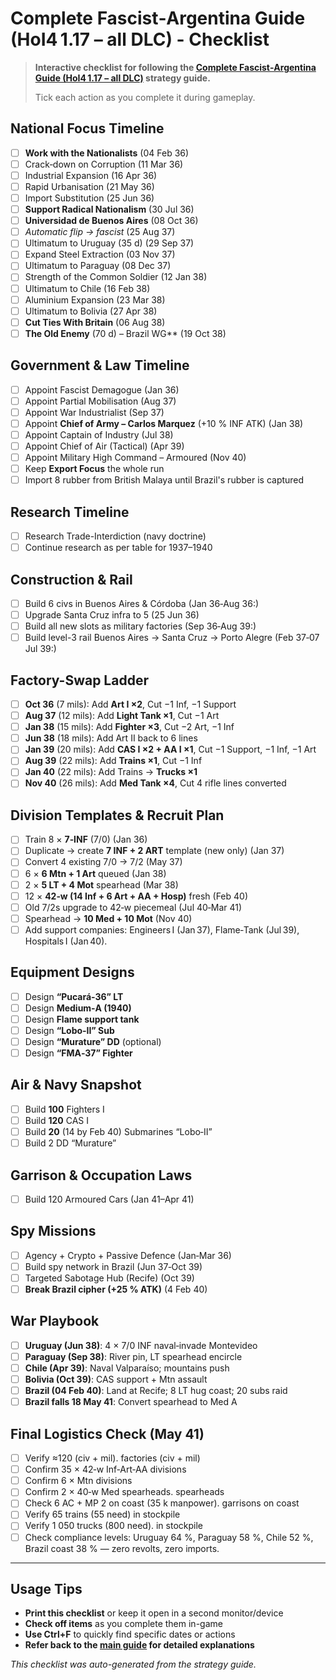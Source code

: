 # Complete Fascist‑Argentina Guide (HoI4 1.17 – all DLC) - Checklist

> **Interactive checklist for following the [Complete Fascist‑Argentina Guide (HoI4 1.17 – all DLC)](../argentina_fascist_1.17.md) strategy guide.**
> 
> Tick each action as you complete it during gameplay.

## National Focus Timeline

- [ ] **Work with the Nationalists** (04 Feb 36)
- [ ] Crack‑down on Corruption (11 Mar 36)
- [ ] Industrial Expansion (16 Apr 36)
- [ ] Rapid Urbanisation (21 May 36)
- [ ] Import Substitution (25 Jun 36)
- [ ] **Support Radical Nationalism** (30 Jul 36)
- [ ] **Universidad de Buenos Aires** (08 Oct 36)
- [ ] *Automatic flip → fascist* (25 Aug 37)
- [ ] Ultimatum to Uruguay (35 d) (29 Sep 37)
- [ ] Expand Steel Extraction (03 Nov 37)
- [ ] Ultimatum to Paraguay (08 Dec 37)
- [ ] Strength of the Common Soldier (12 Jan 38)
- [ ] Ultimatum to Chile (16 Feb 38)
- [ ] Aluminium Expansion (23 Mar 38)
- [ ] Ultimatum to Bolivia (27 Apr 38)
- [ ] **Cut Ties With Britain** (06 Aug 38)
- [ ] **The Old Enemy** (70 d) – Brazil WG** (19 Oct 38)

## Government & Law Timeline

- [ ] Appoint Fascist Demagogue (Jan 36)
- [ ] Appoint Partial Mobilisation (Aug 37)
- [ ] Appoint War Industrialist (Sep 37)
- [ ] Appoint **Chief of Army – Carlos Marquez** (+10 % INF ATK) (Jan 38)
- [ ] Appoint Captain of Industry (Jul 38)
- [ ] Appoint Chief of Air (Tactical) (Apr 39)
- [ ] Appoint Military High Command – Armoured (Nov 40)
- [ ] Keep **Export Focus** the whole run
- [ ] Import 8 rubber from British Malaya until Brazil's rubber is captured

## Research Timeline

- [ ] Research Trade-Interdiction (navy doctrine)
- [ ] Continue research as per table for 1937–1940

## Construction & Rail

- [ ] Build 6 civs in Buenos Aires & Córdoba (Jan 36‑Aug 36:)
- [ ] Upgrade Santa Cruz infra to 5 (25 Jun 36)
- [ ] Build all new slots as military factories (Sep 36‑Aug 39:)
- [ ] Build level-3 rail Buenos Aires → Santa Cruz → Porto Alegre (Feb 37‑07 Jul 39:)

## Factory-Swap Ladder

- [ ] **Oct 36** (7 mils): Add **Art I ×2**, Cut −1 Inf, −1 Support
- [ ] **Aug 37** (12 mils): Add **Light Tank ×1**, Cut −1 Art
- [ ] **Jan 38** (15 mils): Add **Fighter ×3**, Cut −2 Art, −1 Inf
- [ ] **Jun 38** (18 mils): Add Art II back to 6 lines
- [ ] **Jan 39** (20 mils): Add **CAS I ×2 + AA I ×1**, Cut −1 Support, −1 Inf, −1 Art
- [ ] **Aug 39** (22 mils): Add **Trains ×1**, Cut −1 Inf
- [ ] **Jan 40** (22 mils): Add Trains → **Trucks ×1**
- [ ] **Nov 40** (26 mils): Add **Med Tank ×4**, Cut 4 rifle lines converted

## Division Templates & Recruit Plan

- [ ] Train 8 × **7‑INF** (7/0) (Jan 36)
- [ ] Duplicate → create **7 INF + 2 ART** template (new only) (Jan 37)
- [ ] Convert 4 existing 7/0 → 7/2 (May 37)
- [ ] 6 × **6 Mtn + 1 Art** queued (Jan 38)
- [ ] 2 × **5 LT + 4 Mot** spearhead (Mar 38)
- [ ] 12 × **42‑w (14 Inf + 6 Art + AA + Hosp)** fresh (Feb 40)
- [ ] Old 7/2s upgrade to 42‑w piecemeal (Jul 40‑Mar 41)
- [ ] Spearhead → **10 Med + 10 Mot** (Nov 40)
- [ ] Add support companies: Engineers I (Jan 37), Flame‑Tank (Jul 39), Hospitals I (Jan 40).

## Equipment Designs

- [ ] Design **“Pucará‑36” LT**
- [ ] Design **Medium‑A (1940)**
- [ ] Design **Flame support tank**
- [ ] Design **“Lobo‑II” Sub**
- [ ] Design **“Murature” DD** (optional)
- [ ] Design **“FMA‑37” Fighter**

## Air & Navy Snapshot

- [ ] Build **100** Fighters I
- [ ] Build **120** CAS I
- [ ] Build **20** (14 by Feb 40) Submarines “Lobo‑II”
- [ ] Build 2 DD “Murature”

## Garrison & Occupation Laws

- [ ] Build 120 Armoured Cars (Jan 41–Apr 41)

## Spy Missions

- [ ] Agency + Crypto + Passive Defence (Jan‑Mar 36)
- [ ] Build spy network in Brazil (Jun 37‑Oct 39)
- [ ] Targeted Sabotage Hub (Recife) (Oct 39)
- [ ] ****Break Brazil cipher** (+25 % ATK)** (4 Feb 40)

## War Playbook

- [ ] ****Uruguay (Jun 38)****: 4 × 7/0 INF naval‑invade Montevideo
- [ ] ****Paraguay (Sep 38)****: River pin, LT spearhead encircle
- [ ] ****Chile (Apr 39)****: Naval Valparaíso; mountains push
- [ ] ****Bolivia (Oct 39)****: CAS support + Mtn assault
- [ ] ****Brazil (04 Feb 40)****: Land at Recife; 8 LT hug coast; 20 subs raid
- [ ] **Brazil falls **18 May 41****: Convert spearhead to Med A

## Final Logistics Check (May 41)

- [ ] Verify ≈120 (civ + mil). factories (civ + mil)
- [ ] Confirm 35 × 42‑w Inf‑Art‑AA divisions
- [ ] Confirm 6 × Mtn divisions
- [ ] Confirm 2 × 40‑w Med spearheads. spearheads
- [ ] Check 6 AC + MP 2 on coast (35 k manpower). garrisons on coast
- [ ] Verify 65 trains (55 need) in stockpile
- [ ] Verify 1 050 trucks (800 need). in stockpile
- [ ] Check compliance levels: Uruguay 64 %, Paraguay 58 %, Chile 52 %, Brazil coast 38 % — zero revolts, zero imports.

---

## Usage Tips

- **Print this checklist** or keep it open in a second monitor/device
- **Check off items** as you complete them in-game
- **Use Ctrl+F** to quickly find specific dates or actions
- **Refer back to the [main guide](../argentina_fascist_1.17.md) for detailed explanations**

*This checklist was auto-generated from the strategy guide.*
